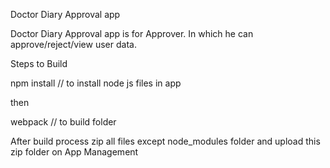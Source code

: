 Doctor Diary Approval app

Doctor Diary Approval app is for Approver. In which he can approve/reject/view user data.

Steps to Build

npm install   // to install node js files in app

then 

webpack // to build folder

After build process zip all files except node_modules folder and upload this zip folder on App Management
